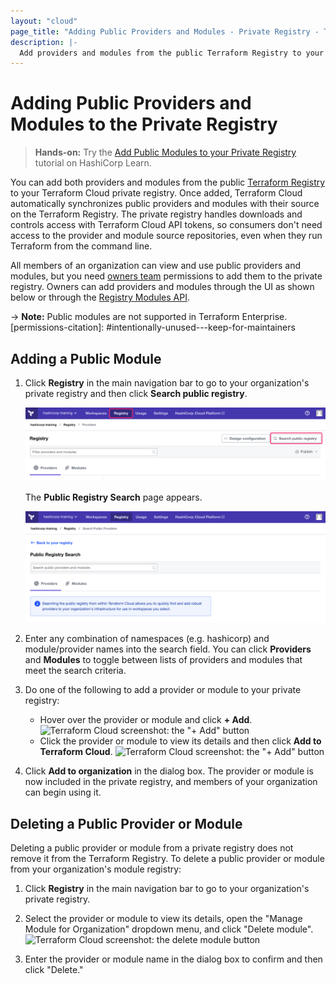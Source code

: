 ```yaml
---
layout: "cloud"
page_title: "Adding Public Providers and Modules - Private Registry - Terraform Cloud and Terraform Enterprise"
description: |-
  Add providers and modules from the public Terraform Registry to your organization's private registry.
---
```


[vcs]: ../vcs/index.html

# Adding Public Providers and Modules to the Private Registry

> **Hands-on:** Try the [Add Public Modules to your Private Registry](https://learn.hashicorp.com/tutorials/terraform/module-private-registry-add?in=terraform/modules&utm_source=WEBSITE&utm_medium=WEB_IO&utm_offer=ARTICLE_PAGE&utm_content=DOCS) tutorial on HashiCorp Learn.

You can add both providers and modules from the public [Terraform Registry](/docs/registry/index.html) to your Terraform Cloud private registry. Once added, Terraform Cloud automatically synchronizes public providers and modules with their source on the Terraform Registry. The private registry handles downloads and controls access with Terraform Cloud API tokens, so consumers don't need access to the provider and module source repositories, even when they run Terraform from the command line.

All members of an organization can view and use public providers and modules, but you need [owners team](/docs/cloud/users-teams-organizations/permissions.html#organization-owners) permissions to add them to the private registry. Owners can add providers and modules through the UI as shown below or through the [Registry Modules API](../api/modules.html#create-a-module-with-no-vcs-connection-).

-> **Note:** Public modules are not supported in Terraform Enterprise.
[permissions-citation]: #intentionally-unused---keep-for-maintainers

## Adding a Public Module

1. Click **Registry** in the main navigation bar to go to your organization's private registry and then click **Search public registry**.

   ![Terraform Cloud screenshot: the "registry" button and the "Search public registry" button](./images/add-find-button.png)

   The **Public Registry Search** page appears.

   ![Terraform Cloud screenshot: the Search Public Modules page](./images/add-search-public-modules-providers.png)

2. Enter any combination of namespaces (e.g. hashicorp) and module/provider names into the search field. You can click **Providers** and **Modules** to toggle between lists of providers and modules that meet the search criteria.

3. Do one of the following to add a provider or module to your private registry:
    - Hover over the provider or module and click **+ Add**.
     ![Terraform Cloud screenshot: the "+ Add" button](./images/add-add-button.png)
    - Click the provider or module to view its details and then click **Add to Terraform Cloud**.
     ![Terraform Cloud screenshot: the "+ Add" button](./images/add-add-to-terraform-cloud-button.png)

4. Click **Add to organization** in the dialog box. The provider or module is now included in the private registry, and members of your organization can begin using it.

## Deleting a Public Provider or Module

Deleting a public provider or module from a private registry does not remove it from the Terraform Registry. To delete a public provider or module from your organization's module registry:

1. Click **Registry** in the main navigation bar to go to your organization's private registry.

2.  Select the provider or module to view its details, open the "Manage Module for Organization" dropdown menu, and click "Delete module".
   ![Terraform Cloud screenshot: the delete module button](./images/add-delete-module-button.png)

2. Enter the provider or module name in the dialog box to confirm and then click "Delete."
